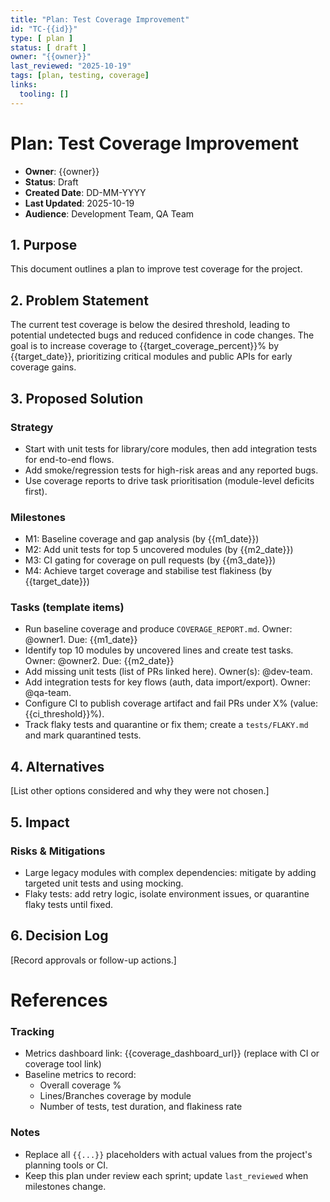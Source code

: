 ```yaml
---
title: "Plan: Test Coverage Improvement"
id: "TC-{{id}}"
type: [ plan ]
status: [ draft ]
owner: "{{owner}}"
last_reviewed: "2025-10-19"
tags: [plan, testing, coverage]
links:
  tooling: []
---
```


# Plan: Test Coverage Improvement

- **Owner**: {{owner}}
- **Status**: Draft
- **Created Date**: DD-MM-YYYY
- **Last Updated**: 2025-10-19
- **Audience**: Development Team, QA Team

## 1. Purpose

This document outlines a plan to improve test coverage for the project.

## 2. Problem Statement

The current test coverage is below the desired threshold, leading to potential undetected bugs and reduced confidence in code changes. The goal is to increase coverage to {{target_coverage_percent}}% by {{target_date}}, prioritizing critical modules and public APIs for early coverage gains.

## 3. Proposed Solution

### Strategy
- Start with unit tests for library/core modules, then add integration tests for end-to-end flows.
- Add smoke/regression tests for high-risk areas and any reported bugs.
- Use coverage reports to drive task prioritisation (module-level deficits first).

### Milestones
- M1: Baseline coverage and gap analysis (by {{m1_date}})
- M2: Add unit tests for top 5 uncovered modules (by {{m2_date}})
- M3: CI gating for coverage on pull requests (by {{m3_date}})
- M4: Achieve target coverage and stabilise test flakiness (by {{target_date}})

### Tasks (template items)
- Run baseline coverage and produce `COVERAGE_REPORT.md`. Owner: @owner1. Due: {{m1_date}}
- Identify top 10 modules by uncovered lines and create test tasks. Owner: @owner2. Due: {{m2_date}}
- Add missing unit tests (list of PRs linked here). Owner(s): @dev-team.
- Add integration tests for key flows (auth, data import/export). Owner: @qa-team.
- Configure CI to publish coverage artifact and fail PRs under X% (value: {{ci_threshold}}%).
- Track flaky tests and quarantine or fix them; create a `tests/FLAKY.md` and mark quarantined tests.

## 4. Alternatives

[List other options considered and why they were not chosen.]

## 5. Impact

### Risks & Mitigations
- Large legacy modules with complex dependencies: mitigate by adding targeted unit tests and using mocking.
- Flaky tests: add retry logic, isolate environment issues, or quarantine flaky tests until fixed.

## 6. Decision Log

[Record approvals or follow-up actions.]

# References

### Tracking
- Metrics dashboard link: {{coverage_dashboard_url}} (replace with CI or coverage tool link)
- Baseline metrics to record:
  - Overall coverage %
  - Lines/Branches coverage by module
  - Number of tests, test duration, and flakiness rate

### Notes
- Replace all `{{...}}` placeholders with actual values from the project's planning tools or CI.
- Keep this plan under review each sprint; update `last_reviewed` when milestones change.
